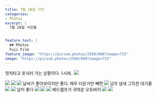 ```yaml
---
title: 7월 28일 사진
categories:
- Photos
excerpt: |
  7월 28일 사진들


feature_text: |
  ## Photos
  Fuji Film
feature_image: "https://picsum.photos/2560/600?image=733"
image: "https://picsum.photos/2560/600?image=733"
---
```

<style type="text/css"> 
@font-face {
    font-family: 'GmarketSansMedium';
    src: url('https://cdn.jsdelivr.net/gh/projectnoonnu/noonfonts_2001@1.1/GmarketSansMedium.woff') format('woff');
    font-weight: normal;
    font-style: normal;
}
body{
font-family: 'GmarketSansMedium';
}
</style>
첫차타고 옷사러 가는 상황이다. 5시에..
<img src = "https://drive.google.com/uc?export=view&id=1r5MXEMYCU0wt6-SiJYAjQay8xO7OKO8b">

<img src = "https://drive.google.com/uc?export=view&id=1pc-eskG0-0DFXHuA-KL-AyE31MMWbKSu">

<img src = "https://drive.google.com/uc?export=view&id=1UR0xqTdw3A5V6BaZFJQvf0jaowv_dlqI">

<img src = "https://drive.google.com/uc?export=view&id=1VqhZv6qax4h5hAtKMx_0Lj0xsuIJg-rV">
날씨가 좋아보이지만 좋다. 매우 더운거만 빼면

<img src = "https://drive.google.com/uc?export=view&id=1YfK8t2H0FL1bCW5qwJdBgnUM6iRPUcy7">
남자 냄새 그득한 대기줄

<img src = "https://drive.google.com/uc?export=view&id=1ddfDrAboz9M7h8sa-vCFFLheUkP4tjEt">

<img src = "https://drive.google.com/uc?export=view&id=1G7UspGsfrOfFb7bNR0BpSGRmTJuQNZNJ">
날이 좋다

<img src = "https://drive.google.com/uc?export=view&id=12gN4DpHx3C7l39jDkAu0ehY8FWsNhN80">

<img src = "https://drive.google.com/uc?export=view&id=13IWfAnjCXBUVIeBMBsJrpFGzNOMK1igG">

<img src = "https://drive.google.com/uc?export=view&id=1uKJNuSa972RZdTTw9PfLpsdcz0j1qrvH">
헤드램프가 귀여운 오토바이

<img src = "https://drive.google.com/uc?export=view&id=1RrWGnNeNd4FUZiUQMStwqgKGC-h8itGl">

<img src = "https://drive.google.com/uc?export=view&id=1kBKT7mX7d6uM0yM1PcafYDiRsEMZU7Al">

